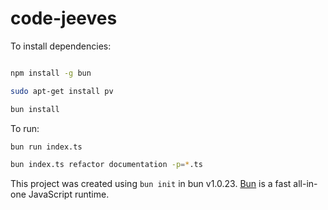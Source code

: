 # code-jeeves

To install dependencies:

```bash

npm install -g bun

sudo apt-get install pv

bun install
```

To run:

```bash
bun run index.ts

bun index.ts refactor documentation -p=*.ts

```

This project was created using `bun init` in bun v1.0.23. [Bun](https://bun.sh) is a fast all-in-one JavaScript runtime.
